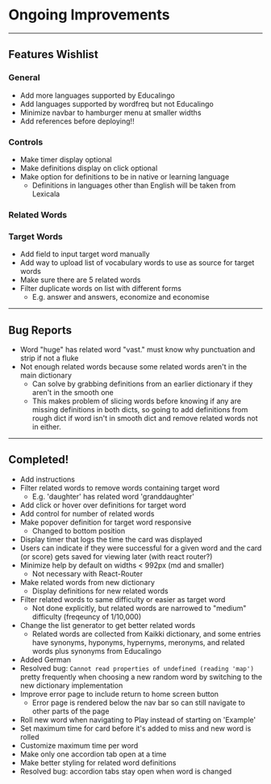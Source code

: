 
# Ongoing Improvements

---

## Features Wishlist

### General

 - Add more languages supported by Educalingo
 - Add languages supported by wordfreq but not Educalingo
 - Minimize navbar to hamburger menu at smaller widths
 - Add references before deploying!!

### Controls

 - Make timer display optional
 - Make definitions display on click optional
 - Make option for definitions to be in native or learning language
   - Definitions in languages other than English will be taken from Lexicala

### Related Words


### Target Words

 - Add field to input target word manually
 - Add way to upload list of vocabulary words to use as source for target words
 - Make sure there are 5 related words
 - Filter duplicate words on list with different forms
    - E.g. answer and answers, economize and economise

---

## Bug Reports

 - Word "huge" has related word "vast." must know why punctuation and strip if not a fluke
 - Not enough related words because some related words aren't in the main dictionary
   - Can solve by grabbing definitions from an earlier dictionary if they aren't in the smooth one
   - This makes problem of slicing words before knowing if any are missing definitions in both dicts, so going to add definitions from rough dict if word isn't in smooth dict and remove related words not in either.
---

## Completed!

 - Add instructions
 - Filter related words to remove words containing target word
   - E.g. 'daughter' has related word 'granddaughter'
 - Add click or hover over definitions for target word
 - Add control for number of related words
 - Make popover definition for target word responsive
   - Changed to bottom position
 - Display timer that logs the time the card was displayed
 - Users can indicate if they were successful for a given word and the card (or score) gets saved for viewing later (with react router?)
 - Minimize help by default on widths < 992px (md and smaller)
   - Not necessary with React-Router
 - Make related words from new dictionary
   - Display definitions for new related words
 - Filter related words to same difficulty or easier as target word
   - Not done explicitly, but related words are narrowed to "medium" difficulty (freqeuncy of 1/10,000)
 - Change the list generator to get better related words
   - Related words are collected from Kaikki dictionary, and some entries have synonyms, hyponyms, hypernyms, meronyms, and related words plus synonyms from Educalingo
 - Added German
 - Resolved bug: `Cannot read properties of undefined (reading 'map')` pretty frequently when choosing a new random word by switching to the new dictionary implementation
 - Improve error page to include return to home screen button
   - Error page is rendered below the nav bar so can still navigate to other parts of the page
 - Roll new word when navigating to Play instead of starting on 'Example'
 - Set maximum time for card before it's added to miss and new word is rolled
 - Customize maximum time per word
 - Make only one accordion tab open at a time
 - Make better styling for related word definitions
 - Resolved bug: accordion tabs stay open when word is changed
 